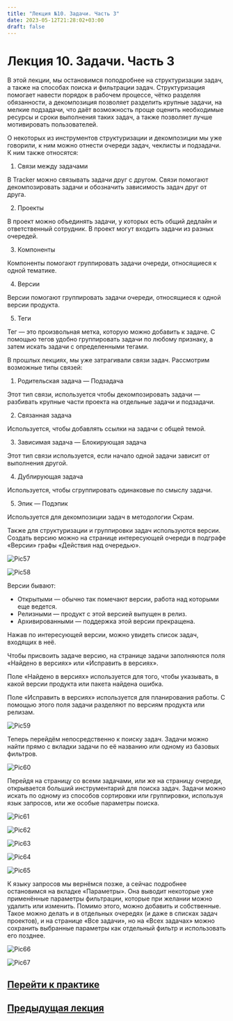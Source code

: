 ```yaml
---
title: "Лекция №10. Задачи. Часть 3"
date: 2023-05-12T21:28:02+03:00
draft: false
---
```

# **Лекция 10. Задачи. Часть 3**
В этой лекции, мы остановимся поподробнее на структуризации задач, а также на способах поиска и фильтрации задач. Структуризация помогает навести порядок в рабочем процессе, чётко разделяя обязанности, а декомпозиция позволяет разделить крупные задачи, на мелкие подзадачи, что даёт возможность проще оценить необходимые ресурсы и сроки выполнения таких задач, а также позволяет лучше мотивировать пользователей.

О некоторых из инструментов структуризации и декомпозиции мы уже говорили, к ним можно отнести очереди задач, чеклисты и подзадачи. К ним также относятся:
1. Связи между задачами

В Tracker можно связывать задачи друг с другом. Связи помогают декомпозировать задачи и обозначить зависимость задач друг от друга.

2. Проекты

В проект можно объединять задачи, у которых есть общий дедлайн и ответственный сотрудник. В проект могут входить задачи из разных очередей.

3. Компоненты

Компоненты помогают группировать задачи очереди, относящиеся к одной тематике.

4. Версии

Версии помогают группировать задачи очереди, относящиеся к одной версии продукта.

5. Теги

Тег — это произвольная метка, которую можно добавить к задаче. С помощью тегов удобно группировать задачи по любому признаку, а затем искать задачи с определенными тегами.

В прошлых лекциях, мы уже затрагивали связи задач. Рассмотрим возможные типы связей:

1. Родительская задача — Подзадача

Этот тип связи, используется чтобы декомпозировать задачи — разбивать крупные части проекта на отдельные задачи и подзадачи.

2. Связанная задача

Используется, чтобы добавлять ссылки на задачи с общей темой.

3. Зависимая задача — Блокирующая задача

Этот тип связи используется, если начало одной задачи зависит от выполнения другой.

4. Дублирующая задача

Используется, чтобы сгруппировать одинаковые по смыслу задачи.

5. Эпик — Подэпик

Используется для декомпозиции задач в методологии Скрам.

Также для структуризации и группировки задач используются версии. Создать версию можно на странице интересующей очереди в подграфе «Версии» графы «Действия над очередью».

![Pic57](/Picture_57.png)

![Pic58](/Picture_58.png)

Версии бывают:

- Открытыми — обычно так помечают версии, работа над которыми еще ведется.
- Релизными — продукт с этой версией выпущен в релиз.
- Архивированными — поддержка этой версии прекращена.

Нажав по интересующей версии, можно увидеть список задач, входящих в неё.

Чтобы присвоить задаче версию, на странице задачи заполняются поля «Найдено в версиях» или «Исправить в версиях».

Поле «Найдено в версиях» используется для того, чтобы указывать, в какой версии продукта или пакета найдена ошибка.

Поле «Исправить в версиях» используется для планирования работы. С помощью этого поля задачи разделяют по версиям продукта или релизам.

![Pic59](/Picture_59.png)

Теперь перейдём непосредственно к поиску задач. Задачи можно найти прямо с вкладки задачи по её названию или одному из базовых фильтров.

![Pic60](/Picture_60.png)

Перейдя на страницу со всеми задачами, или же на страницу очереди, открывается больший инструментарий для поиска задач. Задачи можно искать по одному из способов сортировки или группировки, используя язык запросов, или же особые параметры поиска.

![Pic61](/Picture_61.png)

![Pic62](/Picture_62.png)

![Pic63](/Picture_63.png)

![Pic64](/Picture_64.png)

![Pic65](/Picture_65.png)

К языку запросов мы вернёмся позже, а сейчас подробнее остановимся на вкладке «Параметры». Она выводит некоторые уже применённые параметры фильтрации, которые при желании можно удалить или изменить. Помимо этого, можно добавить и собственные. Такое можно делать и в отдельных очередях (и даже в списках задач проектов), и на странице «Все задачи», но на «Всех задачах» можно сохранить выбранные параметры как отдельный фильтр и использовать его позднее.

![Pic66](/Picture_66.png)

![Pic67](/Picture_67.png)

## [Перейти к практике](/практики/практика_5/)
## [Предыдущая лекция](/лекции/лекция_9/)
